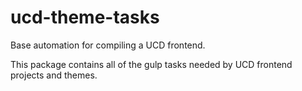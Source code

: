 # ucd-theme-tasks
Base automation for compiling a UCD frontend.

This package contains all of the gulp tasks needed by UCD frontend projects and
themes.

